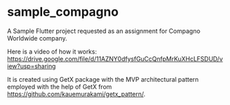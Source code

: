 # sample_compagno

A Sample Flutter project requested as an assignment for Compagno Worldwide company.

Here is a video of how it works:
https://drive.google.com/file/d/11AZNY0dfysfGuCcQnfpMrKuXHcLFSDUD/view?usp=sharing

It is created using GetX package with the MVP architectural pattern employed with the help of GetX from https://github.com/kauemurakami/getx_pattern/.
